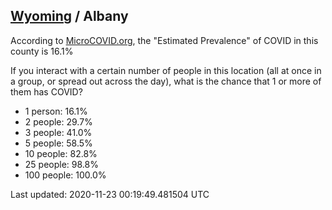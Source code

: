 
## [Wyoming](/united-states/wyoming) / Albany

According to [MicroCOVID.org](http://microcovid.org),
the "Estimated Prevalence" of COVID in this county is 16.1%

If you interact with a certain number of people in this location
(all at once in a group, or spread out across the day), what is the chance that
1 or more of them has COVID?

- 1 person: 16.1%
- 2 people: 29.7%
- 3 people: 41.0%
- 5 people: 58.5%
- 10 people: 82.8%
- 25 people: 98.8%
- 100 people: 100.0%

Last updated: 2020-11-23 00:19:49.481504 UTC
